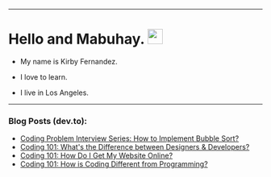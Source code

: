 
<img src="https://komarev.com/ghpvc/?username=kirbygit&style=flat-square&color=blue" alt=""/>

---
<h1>
  Hello and Mabuhay.
  <img src="https://media.giphy.com/media/hvRJCLFzcasrR4ia7z/giphy.gif" width="30px"/>
</h1>

- My name is Kirby Fernandez.

- I love to learn.

- I live in Los Angeles.

---

### Blog Posts (dev.to):
<!-- BLOG-POST-LIST:START -->
- [Coding Problem Interview Series: How to Implement Bubble Sort?](https://dev.to/codenewbieteam/coding-problem-interview-series-how-to-implement-bubble-sort-n16)
- [Coding 101: What&#39;s the Difference between Designers &amp; Developers?](https://dev.to/codenewbieteam/coding-101-whats-the-difference-between-designers-developers-4083)
- [Coding 101: How Do I Get My Website Online?](https://dev.to/codenewbieteam/coding-101-how-do-i-get-my-website-online-2nk7)
- [Coding 101: How is Coding Different from Programming?](https://dev.to/codenewbieteam/coding-101-how-is-coding-different-from-programming-4060)
<!-- BLOG-POST-LIST:END -->
